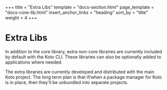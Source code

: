 +++
title = "Extra Libs"
template = "docs-section.html"
page_template = "docs-core-lib.html"
insert_anchor_links = "heading"
sort_by = "title"
weight = 4
+++

# Extra Libs

In addition to the core library, extra non-core libraries are currently included 
by default with the Koto CLI. 
These libraries can also be optionally added to applications where needed. 

The extra libraries are currently developed and distributed with the main Koto
project. The long term plan is that if/when a package manager for Koto is in 
place, then they'll be unbundled into separate projects.
